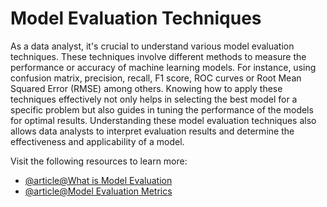 # Model Evaluation Techniques

As a data analyst, it's crucial to understand various model evaluation techniques. These techniques involve different methods to measure the performance or accuracy of machine learning models. For instance, using confusion matrix, precision, recall, F1 score, ROC curves or Root Mean Squared Error (RMSE) among others. Knowing how to apply these techniques effectively not only helps in selecting the best model for a specific problem but also guides in tuning the performance of the models for optimal results. Understanding these model evaluation techniques also allows data analysts to interpret evaluation results and determine the effectiveness and applicability of a model.

Visit the following resources to learn more:

- [@article@What is Model Evaluation](https://domino.ai/data-science-dictionary/model-evaluation)
- [@article@Model Evaluation Metrics](https://www.markovml.com/blog/model-evaluation-metrics)